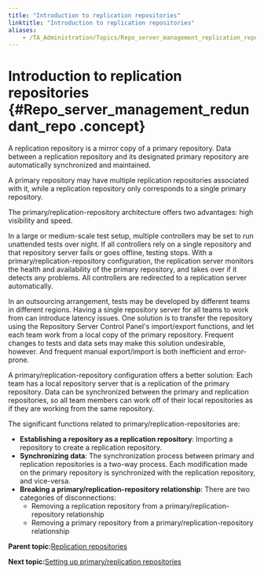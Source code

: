 ```yaml
--- 
title: "Introduction to replication repositories"
linktitle: "Introduction to replication repositories"
aliases: 
    - /TA_Administration/Topics/Repo_server_management_replication_repo_intro.html
---
```

# Introduction to replication repositories {#Repo_server_management_redundant_repo .concept}

A replication repository is a mirror copy of a primary repository. Data between a replication repository and its designated primary repository are automatically synchronized and maintained.

A primary repository may have multiple replication repositories associated with it, while a replication repository only corresponds to a single primary repository.

The primary/replication-repository architecture offers two advantages: high visibility and speed.

In a large or medium-scale test setup, multiple controllers may be set to run unattended tests over night. If all controllers rely on a single repository and that repository server fails or goes offline, testing stops. With a primary/replication-repository configuration, the replication server monitors the health and availability of the primary repository, and takes over if it detects any problems. All controllers are redirected to a replication server automatically.

In an outsourcing arrangement, tests may be developed by different teams in different regions. Having a single repository server for all teams to work from can introduce latency issues. One solution is to transfer the repository using the Repository Server Control Panel's import/export functions, and let each team work from a local copy of the primary repository. Frequent changes to tests and data sets may make this solution undesirable, however. And frequent manual export/import is both inefficient and error-prone.

A primary/replication-repository configuration offers a better solution: Each team has a local repository server that is a replication of the primary repository. Data can be synchronized between the primary and replication repositories, so all team members can work off of their local repositories as if they are working from the same repository.

The significant functions related to primary/replication-repositories are:

-   **Establishing a repository as a replication repository**: Importing a repository to create a replication repository.
-   **Synchronizing data**: The synchronization process between primary and replication repositories is a two-way process. Each modification made on the primary repository is synchronized with the replication repository, and vice-versa.
-   **Breaking a primary/replication-repository relationship**: There are two categories of disconnections:
    -   Removing a replication repository from a primary/replication-repository relationship
    -   Removing a primary repository from a primary/replication-repository relationship

**Parent topic:**[Replication repositories](../../TA_Administration/Topics/Repo_server_management_replication_repo.html)

**Next topic:**[Setting up primary/replication repositories](../../TA_Administration/Topics/adm_Setting_up_primary_replication_repository.html)

